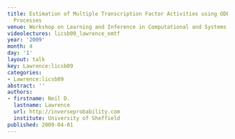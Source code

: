 ```yaml
---
title: Estimation of Multiple Transcription Factor Activities using ODEs and <span>G</span>aussian
  Processes
venue: Workshop on Learning and Inference in Computational and Systems Biology (LICSB)
videolectures: licsb09_lawrence_emtf
year: '2009'
month: 4
day: '1'
layout: talk
key: Lawrence:licsb09
categories:
- Lawrence:licsb09
abstract: ''
authors:
- firstname: Neil D.
  lastname: Lawrence
  url: http://inverseprobability.com
  institute: University of Sheffield
published: 2009-04-01
---
```

